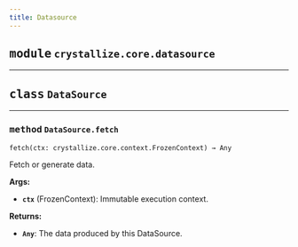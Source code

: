 ```yaml
---
title: Datasource
---
```



## <kbd>module</kbd> `crystallize.core.datasource`






---

## <kbd>class</kbd> `DataSource`







---

### <kbd>method</kbd> `DataSource.fetch`

```python
fetch(ctx: crystallize.core.context.FrozenContext) → Any
```

Fetch or generate data. 



**Args:**
 
 - <b>`ctx`</b> (FrozenContext):  Immutable execution context. 



**Returns:**
 
 - <b>`Any`</b>:  The data produced by this DataSource. 


